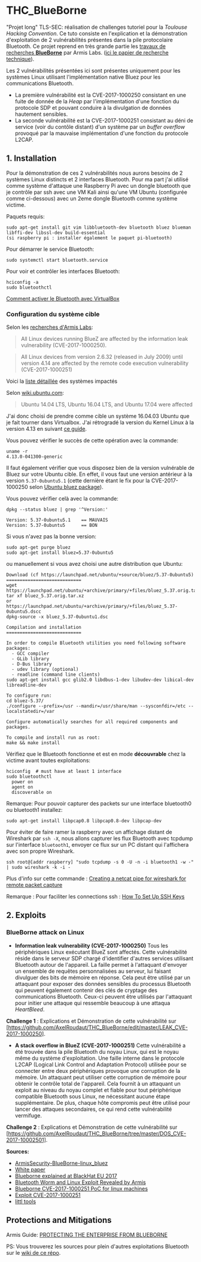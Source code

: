 # THC_BlueBorne
"Projet long" TLS-SEC: réalisation de challenges tutoriel pour la *Toulouse Hacking Convention*. Ce tuto consiste en l'explication et la démonstration d'exploitation de 2 vulnérabilités présentes dans la pile protocolaire Bluetooth. Ce projet reprend en très grande partie les [travaux de recherches  **BlueBorne**](https://www.armis.com/blueborne/) par Armis Labs. ([ici le papier de recherche technique](http://go.armis.com/hubfs/BlueBorne%20Technical%20White%20Paper-1.pdf?t=1517293112971)).

Les 2 vulnérabilités présentées ici sont présentes uniquement pour les systèmes Linux utilisant l'implémentation native Bluez pour les communications Bluetooth.
- La première vulnérabilité est la CVE-2017-1000250 consistant en une fuite de donnée de la *Heap* par l'implémentation d'une fonction du protocole SDP et pouvant conduire à la divulgation de données hautement sensibles.
- La seconde vulnérabilité est la CVE-2017-1000251 consistant au déni de service (voir du contôle distant) d'un système par un *buffer overflow* provoqué par la mauvaise implémentation d'une fonction du protocole L2CAP.

## 1. Installation

Pour la démonstration de ces 2 vulnérabilités nous aurons besoins de 2 systèmes Linux distincts et 2 interfaces Bluetooth.
Pour ma part j'ai utilisé comme système d'attaque une Raspberry Pi avec un dongle bluetooth que je contrôle par ssh avec une VM Kali ainsi qu'une VM Ubuntu (configurée comme ci-dessous) avec un 2eme dongle Bluetooth comme système victime.

Paquets requis:
```
sudo apt-get install git vim libbluetooth-dev bluetooth bluez blueman libffi-dev libssl-dev build-essential
(si raspberry pi : installer également le paquet pi-bluetooth)
```

Pour démarrer le service Bluetooth:
```
sudo systemctl start bluetooth.service
```
Pour voir et contrôler les interfaces Bluetooth:
```
hciconfig -a
sudo bluetoothctl
```
[Comment activer le Bluetooth avec VirtualBox](https://scribles.net/enabling-bluetooth-in-virtualbox/)

### Configuration du système cible

Selon les [recherches d'Armis Labs](https://www.armis.com/blueborne/):
> All Linux devices running BlueZ are affected by the information leak vulnerability (CVE-2017-1000250).

> All Linux devices from version 2.6.32 (released in July 2009) until version 4.14 are affected by the remote code execution vulnerability (CVE-2017-1000251)


Voici la [liste détaillée](https://www.securityfocus.com/bid/100809) des systèmes impactés

Selon [wiki.ubuntu.com](https://wiki.ubuntu.com/SecurityTeam/KnowledgeBase/BlueBorne):
> Ubuntu 14.04 LTS, Ubuntu 16.04 LTS, and Ubuntu 17.04 were affected

J'ai donc choisi de prendre comme cible un système 16.04.03 Ubuntu que je fait tourner dans Virtualbox.
J'ai rétrogradé la version du Kernel Linux à la version 4.13 en suivant [ce guide](http://ubuntuhandbook.org/index.php/2017/09/install-linux-kernel-4-13-ubuntu-16-04-higher/).

Vous pouvez vérifier le succès de cette opération avec la commande:
```
uname -r
4.13.0-041300-generic
``` 

Il faut également vérifier que vous disposez bien de la version vulnérable de Bluez sur votre Ubuntu cible. En effet, il vous faut une version antérieur à la version `5.37-0ubuntu5.1` (cette dernière étant le fix pour la CVE-2017-1000250 selon [Ubuntu bluez package](https://launchpad.net/ubuntu/+source/bluez/5.37-0ubuntu5.1)).

Vous pouvez vérifier celà avec la commande:
```
dpkg --status bluez | grep '^Version:'

Version: 5.37-0ubuntu5.1    == MAUVAIS
Version: 5.37-0ubuntu5      == BON
```
Si vous n'avez pas la bonne version:
```
sudo apt-get purge bluez
sudo apt-get install bluez=5.37-0ubuntu5
```
ou manuellement si vous avez choisi une autre distribution que Ubuntu:
```
Download (cf https://launchpad.net/ubuntu/+source/bluez/5.37-0ubuntu5)
============================
wget https://launchpad.net/ubuntu/+archive/primary/+files/bluez_5.37.orig.tar.xz
tar xf bluez_5.37.orig.tar.xz
or
https://launchpad.net/ubuntu/+archive/primary/+files/bluez_5.37-0ubuntu5.dscc
dpkg-source -x bluez_5.37-0ubuntu1.dsc

Compilation and installation
============================

In order to compile Bluetooth utilities you need following software packages:
  - GCC compiler
  - GLib library
  - D-Bus library
  - udev library (optional)
  - readline (command line clients)
sudo apt-get install gcc glib2.0 libdbus-1-dev libudev-dev libical-dev libreadline-dev

To configure run:
cd bluez-5.37/
./configure --prefix=/usr --mandir=/usr/share/man --sysconfdir=/etc --localstatedir=/var

Configure automatically searches for all required components and packages.

To compile and install run as root:
make && make install
```

Vérifiez que le Bluetooth fonctionne et est en mode **découvrable** chez la victime avant toutes exploitations:
```
hciconfig  # must have at least 1 interface
sudo bluetoothctl
  power on
  agent on
  discoverable on
```

Remarque: Pour pouvoir capturer des packets sur une interface bluetooth0 ou bluetooth1 installez:
```
sudo apt-get install libpcap0.8 libpcap0.8-dev libpcap-dev
```
Pour éviter de faire ramer la raspberry avec un affichage distant de Wireshark par `ssh -X`, nous allons capturer les flux Bluetooth avec tcpdump sur l'interface `bluetooth1`, envoyer ce flux sur un PC distant qui l'affichera avec son propre Wireshark.
```
ssh root@[addr raspberry] "sudo tcpdump -s 0 -U -n -i bluetooth1 -w -"  | sudo wireshark -k -i -
```
Plus d'info sur cette commande : [Creating a netcat pipe for wireshark for remote packet capture](https://www.techdodo.co.uk/creating-netcat-pipe-wireshark)

Remarque : Pour faciliter les connections ssh : [How To Set Up SSH Keys](https://www.digitalocean.com/community/tutorials/how-to-set-up-ssh-keys--2) 

    
## 2. Exploits
  
  ### BlueBorne attack on Linux
- **Information leak vulnerability (CVE-2017-1000250)**
  Tous les périphériques Linux exécutant BlueZ sont affectés. Cette vulnérabilité réside dans le serveur SDP chargé d'identifier d'autres services utilisant Bluetooth autour de l'appareil. La faille permet à l'attaquant d'envoyer un ensemble de requêtes personnalisées au serveur, lui faisant divulguer des bits de mémoire en réponse. Cela peut être utilisé par un attaquant pour exposer des données sensibles du processus Bluetooth qui peuvent également contenir des clés de cryptage des communications Bluetooth. Ceux-ci peuvent être utilisés par l'attaquant pour initier une attaque qui ressemble beaucoup à une attaqua *HeartBleed*.
 
**Challenge 1** : Explications et Démonstration de cette vulnérabilité sur [https://github.com/AxelRoudaut/THC_BlueBorne/edit/master/LEAK_CVE-2017-1000250].
  
- **A stack overflow in BlueZ (CVE-2017-1000251)**
 Cette vulnérabilité a été trouvée dans la pile Bluetooth du noyau Linux, qui est le noyau même du système d'exploitation. Une faille interne dans le protocole L2CAP (Logical Link Control and Adaptation Protocol) utilisée pour se connecter entre deux périphériques provoque une corruption de la mémoire. Un attaquant peut utiliser cette corruption de mémoire pour obtenir le contrôle total de l'appareil. Cela fournit à un attaquant un exploit au niveau du noyau complet et fiable pour tout périphérique compatible Bluetooth sous Linux, ne nécessitant aucune étape supplémentaire. De plus, chaque hôte compromis peut être utilisé pour lancer des attaques secondaires, ce qui rend cette vulnérabilité vermifuge.

**Challenge 2** : Explications et Démonstration de cette vulnérabilité sur [https://github.com/AxelRoudaut/THC_BlueBorne/tree/master/DOS_CVE-2017-10002501].

**Sources:**
  - [ArmisSecurity-BlueBorne-linux_bluez](https://github.com/ArmisSecurity/blueborne/tree/master/linux-bluez)
  - [White paper](https://go.armis.com/hubfs/ExploitingBlueBorneLinuxBasedIoTDevices.pdf?t=1517293112971)
  - [Blueborne explained at BlackHat EU 2017](https://www.youtube.com/watch?v=WWQTlogqF1I)
  - [Bluetooth Worm and Linux Exploit Revealed by Armis](https://www.armis.com/armis-demonstrates-bluetooth-worm-and-linux-exploit-at-black-hat/)
  - [Blueborne CVE-2017-1000251 PoC for linux machines](https://github.com/own2pwn/blueborne-CVE-2017-1000251-POC)
  - [Exploit CVE-2017-1000251](https://gitlab.com/marcinguy/kernel-exploitation/tree/master)
  - [littl tools](https://github.com/marsyy/littl_tools)  


## Protections and Mitigations
  Armis Guide: [PROTECTING THE ENTERPRISE FROM BLUEBORNE](http://go.armis.com/hubfs/BlueBorne%20Technical%20White%20Paper.pdf)
  
PS: Vous trouverez les sources pour plein d'autres exploitations Bluetooth sur le [wiki de ce répo](https://github.com/AxelRoudaut/THC_BlueBorne/wiki). 
    
    

